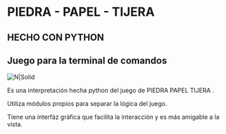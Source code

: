 # PIEDRA - PAPEL - TIJERA 
## HECHO CON PYTHON
## Juego para la terminal de comandos

![N|Solid](https://cosasdedevs.com/media/sections/images/python.png)

Es una interpretación hecha python del juego de PIEDRA PAPEL TIJERA .

Utiliza módulos propios para separar la lógica del juego.

Tiene una interfáz gráfica que facilita la interacción y es más amigable a la vista.

